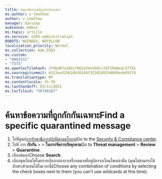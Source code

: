 ```yaml
---
title: ค้นหาข้อความที่ถูกกักกันเฉพาะ
ms.author: v-jmathew
author: v-jmathew
manager: dansimp
audience: Admin
ms.topic: article
ms.service: o365-administration
ROBOTS: NOINDEX, NOFOLLOW
localization_priority: Normal
ms.collection: Adm_O365
ms.custom:
- "9002531"
- "7375"
ms.openlocfilehash: 3f9bd87a30bc7062afbe39dcc7df19b8eac37741
ms.sourcegitcommit: 6312ee31561db36104f32282d019d069ede69174
ms.translationtype: MT
ms.contentlocale: th-TH
ms.lasthandoff: 03/11/2021
ms.locfileid: "50749187"
---
```

# <a name="find-a-specific-quarantined-message"></a><span data-ttu-id="ea488-102">ค้นหาข้อความที่ถูกกักกันเฉพาะ</span><span class="sxs-lookup"><span data-stu-id="ea488-102">Find a specific quarantined message</span></span>

1. <span data-ttu-id="ea488-103">ไปที่ศูนย์[การรักษา&การปฏิบัติตามนโยบาย](https://go.microsoft.com/fwlink/p/?linkid=2077143)</span><span class="sxs-lookup"><span data-stu-id="ea488-103">Go to the [Security & Compliance center](https://go.microsoft.com/fwlink/p/?linkid=2077143).</span></span>
2. <span data-ttu-id="ea488-104">ไปที่ การ **กักกัน**  >    >  **ในการจัดการภัยคุกคาม**</span><span class="sxs-lookup"><span data-stu-id="ea488-104">Go to **Threat management** > **Review** > **Quarantine**.</span></span>
3. <span data-ttu-id="ea488-105">เลือกค้นหา</span><span class="sxs-lookup"><span data-stu-id="ea488-105">Choose **Search**.</span></span>
4. <span data-ttu-id="ea488-106">เลือกชุดเงื่อนไขโดยการเลือกกล่องกาเครื่องหมายที่อยู่ถัดจากเงื่อนไขเหล่านั้น (คุณไม่สามารถใช้อักขระตัวแทนได้ในเวลานี้)</span><span class="sxs-lookup"><span data-stu-id="ea488-106">Choose any combination of conditions by selecting the check boxes next to them (you can't use wildcards at this time).</span></span>
